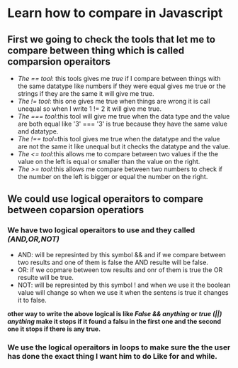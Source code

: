 # Learn how to compare in Javascript

## First we going to check the tools that let me to compare between thing which is called comparsion operaitors

* *The == tool*: this tools gives me *true* if I compare between things with the same datatype like numbers if they were equal gives me true or the strings if they are the same it will give me true.
* *The != tool*: this one gives me true when things are wrong it is call unequal so when I write 1 != 2 it will give me true.
* *The === tool*:this tool will give me true when the data type and the value are both equal like '3' === '3' is true because they have the same value and datatype.
* *The !== tool*=this tool gives me true when the datatype and the value are not the same it like unequal but it checks the datatype and the value.
* *The <= tool*:this allows me to compare between two values if the the value on the left is equal or smaller than the value on the right.
* *The >= tool*:this allows me compare between two numbers to check if the number on the left is bigger or equal the number on the right.
## We could use logical operaitors to compare between coparsion operatiors

### We have two logical operaitors to use and they called *(AND,OR,NOT)*

* AND: will be represinted by this symbol && and if we compare between two results and one of them is false the AND resulte will be false.
*  OR: if we copmare between tow results and onr of them is true the OR resulte will be true.
*  NOT: will be represinted by this symbol ! and when we use it the boolean value will change so when we use it when the sentens is true it changes it to false.

**other way to write the above logical is like *False && anything* or *true (||) anything* make it stops if it found a falsu in the first one and the second one it stops if there is any true.**

### We use the logical operaitors in loops to make sure the the user has done the exact thing I want him to do Like for and while.